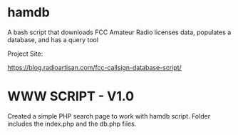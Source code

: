# hamdb
A bash script that downloads FCC Amateur Radio licenses data, populates a database, and has a query tool

Project Site:

https://blog.radioartisan.com/fcc-callsign-database-script/

# WWW SCRIPT - V1.0
Created a simple PHP search page to work with hamdb script. Folder includes the index.php and the db.php files.


